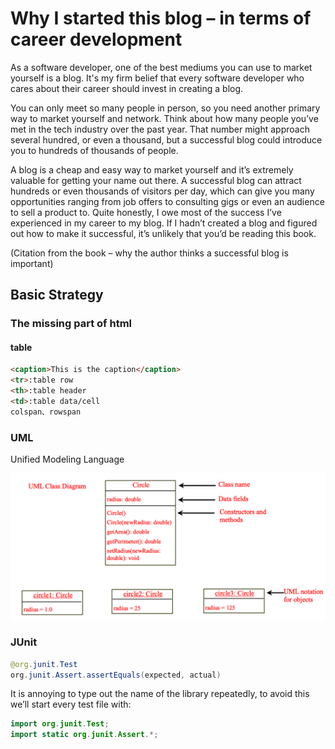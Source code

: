# Why I started this blog – in terms of career development

As a software developer, one of the best mediums you can use to market yourself is a blog. It's my firm belief that every software developer who cares about their career should invest in creating a blog.

You can only meet so many people in person, so you need another primary way to market yourself and network. Think about how many people you’ve met in the tech industry over the past year. That number might approach several hundred, or even a thousand, but a successful blog could introduce you to hundreds of thousands of people.

A blog is a cheap and easy way to market yourself and it’s extremely valuable for getting your name out there. A successful blog can attract hundreds or even thousands of visitors per day, which can give you many opportunities ranging from job offers to consulting gigs or even an audience to sell a product to.
Quite honestly, I owe most of the success I’ve experienced in my career to my blog. If I hadn’t created a blog and figured out how to make it successful, it’s unlikely that you’d be reading this book. 

(Citation from the book – why the author thinks a successful blog is important)

## Basic Strategy
### The missing part of html
#### table

```html
<caption>This is the caption</caption>
<tr>:table row
<th>:table header
<td>:table data/cell
colspan、rowspan
```

### UML

Unified Modeling Language

![20211005144832](https://raw.githubusercontent.com/zxc2012/image/main/20211005144832.png)

### JUnit

```java
@org.junit.Test
org.junit.Assert.assertEquals(expected, actual)
```

It is annoying to type out the name of the library repeatedly,
to avoid this we’ll start every test file with:

```java
import org.junit.Test;
import static org.junit.Assert.*;
```
